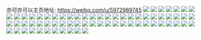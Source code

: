 亦可亦可以主页地址: https://weibo.com/u/5972989745 
![](https://wx4.sinaimg.cn/mw2000/006we3uhly1h9g7dgelu5j325i2vde82.jpg) 
![](https://wx4.sinaimg.cn/mw2000/006we3uhly1h9g7d8lbkpj323w23wx6p.jpg) 
![](https://wx4.sinaimg.cn/mw2000/006we3uhly1h9g7deuqccj320x2panpd.jpg) 
![](https://wx4.sinaimg.cn/mw2000/006we3uhly1h9g7ddwhigj33402c0u0y.jpg) 
![](https://wx4.sinaimg.cn/mw2000/006we3uhly1h9g7d9hdmoj33402c07wi.jpg) 
![](https://wx4.sinaimg.cn/mw2000/006we3uhly1h9g7dbj6p2j330q29jqv6.jpg) 
![](https://wx4.sinaimg.cn/mw2000/006we3uhly1h8xsbuhjtpj321h21h4qp.jpg) 
![](https://wx4.sinaimg.cn/mw2000/006we3uhly1h8qygowohyj31o0280npd.jpg) 
![](https://wx4.sinaimg.cn/mw2000/006we3uhly1h8o82f07blj31o027ee82.jpg) 
![](https://wx4.sinaimg.cn/mw2000/006we3uhly1h8issztgryj32bk2c7e82.jpg) 
![](https://wx4.sinaimg.cn/mw2000/006we3uhly1h8ist0guthj32241zgqv5.jpg) 
![](https://wx4.sinaimg.cn/mw2000/006we3uhly1h8brkpma3bj31t12frb2a.jpg) 
![](https://wx4.sinaimg.cn/mw2000/006we3uhly1h7m8y4skwmj32ax353kjl.jpg) 
![](https://wx4.sinaimg.cn/mw2000/006we3uhly1h7m8xxiddmj31sc2ds1kx.jpg) 
![](https://wx4.sinaimg.cn/mw2000/006we3uhly1h7m8xyg2ugj32222qs7wh.jpg) 
![](https://wx4.sinaimg.cn/mw2000/006we3uhly1h7m8y3e1u8j32c03511l0.jpg) 
![](https://wx4.sinaimg.cn/mw2000/006we3uhly1h79nrhrbj6j31o01v5u0x.jpg) 
![](https://wx4.sinaimg.cn/mw2000/006we3uhly1h6xwvag9bbj32c02c0b2a.jpg) 
![](https://wx4.sinaimg.cn/mw2000/006we3uhly1h6t7v8k7nej32c0340gzr.jpg) 
![](https://wx4.sinaimg.cn/mw2000/006we3uhly1h6t7v4nbwjj32c0340x3w.jpg) 
![](https://wx4.sinaimg.cn/mw2000/006we3uhly1h6t7v9p7dtj32c03404qq.jpg) 
![](https://wx4.sinaimg.cn/mw2000/006we3uhly1h6t7vbic3aj325i2gzgrb.jpg) 
![](https://wx4.sinaimg.cn/mw2000/006we3uhly1h6t7uxwzwaj32c03407wi.jpg) 
![](https://wx4.sinaimg.cn/mw2000/006we3uhly1h6t7uywdrxj32c0340qv5.jpg) 
![](https://wx4.sinaimg.cn/mw2000/006we3uhly1h6rd4hcb54j33402c0npf.jpg) 
![](https://wx4.sinaimg.cn/mw2000/006we3uhly1h6rd4rhooxj33402c0x6q.jpg) 
![](https://wx4.sinaimg.cn/mw2000/006we3uhly1h6rd4f7j9kj33402c0e82.jpg) 
![](https://wx4.sinaimg.cn/mw2000/006we3uhly1h6rd4tjkt4j32y225sx6q.jpg) 
![](https://wx4.sinaimg.cn/mw2000/006we3uhly1h6rd4dma9bj32c035x1bh.jpg) 
![](https://wx4.sinaimg.cn/mw2000/006we3uhly1h6rd4vub9yj33402c0b2b.jpg) 
![](https://wx4.sinaimg.cn/mw2000/006we3uhly1h6q4zex0mej32dr367112.jpg) 
![](https://wx4.sinaimg.cn/mw2000/006we3uhly1h6q4znlxmnj324836cgsl.jpg) 
![](https://wx4.sinaimg.cn/mw2000/006we3uhly1h6q4zhdt2ij32dr36744a.jpg) 
![](https://wx4.sinaimg.cn/mw2000/006we3uhly1h6q4zqmvh6j336c248tfa.jpg) 
![](https://wx4.sinaimg.cn/mw2000/006we3uhly1h6q4z8xytpj336c262hbh.jpg) 
![](https://wx4.sinaimg.cn/mw2000/006we3uhly1h6q4zuhovyj336c248nm6.jpg) 
![](https://wx4.sinaimg.cn/mw2000/006we3uhly1h6q4zx5e0sj32dr367x6q.jpg) 
![](https://wx4.sinaimg.cn/mw2000/006we3uhly1h6q4zkelxbj336c25ix6q.jpg) 
![](https://wx4.sinaimg.cn/mw2000/006we3uhly1h6q4zbwndnj32dr367npe.jpg) 
![](https://wx4.sinaimg.cn/mw2000/006we3uhly1h6jozrult8j32ix1w57wh.jpg) 
![](https://wx4.sinaimg.cn/mw2000/006we3uhly1h6jozqn4zij33402c0hdu.jpg) 
![](https://wx4.sinaimg.cn/mw2000/006we3uhly1h6i4dmavy5j31pq2aaql0.jpg) 
![](https://wx4.sinaimg.cn/mw2000/006we3uhly1h6fmg8clsxj31w51wnx6p.jpg) 
![](https://wx4.sinaimg.cn/mw2000/006we3uhly1h6fmg7h9dlj328j20cadm.jpg) 
![](https://wx4.sinaimg.cn/mw2000/006we3uhly1h68r9825nxj31yc2njhdu.jpg) 
![](https://wx4.sinaimg.cn/mw2000/006we3uhly1h68r98qihfj30w91bpamt.jpg) 
![](https://wx4.sinaimg.cn/mw2000/006we3uhly1h67tvkkt7dj32c0340qv8.jpg) 
![](https://wx4.sinaimg.cn/mw2000/006we3uhly1h677n76ml9j32c02a4kjl.jpg) 
![](https://wx4.sinaimg.cn/mw2000/006we3uhly1h65erluezfj30sj1g5ds3.jpg) 
![](https://wx4.sinaimg.cn/mw2000/006we3uhly1h57oix2n6nj33402c0kjm.jpg) 
![](https://wx4.sinaimg.cn/mw2000/006we3uhly1h4z96cbpgfj33402c07wj.jpg) 
![](https://wx4.sinaimg.cn/mw2000/006we3uhly1h4yhzcerp9j33402c0x6q.jpg) 
![](https://wx4.sinaimg.cn/mw2000/006we3uhly1h4xfa749wij31o02801ky.jpg) 
![](https://wx4.sinaimg.cn/mw2000/006we3uhly1h4xfaa8pkbj33402g5x6r.jpg) 
![](https://wx4.sinaimg.cn/mw2000/006we3uhly1h4xfabchwsj33402c0u0y.jpg) 
![](https://wx4.sinaimg.cn/mw2000/006we3uhly1h4xfa4t4tzj33402c0x6p.jpg) 
![](https://wx4.sinaimg.cn/mw2000/006we3uhly1h4qbq77kz4j32cv34f1kx.jpg) 
![](https://wx4.sinaimg.cn/mw2000/006we3uhly1h4qbq838n8j32cv3401kx.jpg) 
![](https://wx4.sinaimg.cn/mw2000/006we3uhly1h4qbq91v70j32cv3404qp.jpg) 
![](https://wx4.sinaimg.cn/mw2000/006we3uhly1h4qbq9wzi9j32cv3574qp.jpg) 
![](https://wx4.sinaimg.cn/mw2000/006we3uhly1h4qbqb4aifj32cv34z4qp.jpg) 
![](https://wx4.sinaimg.cn/mw2000/006we3uhly1h4qbq5vgstj32cv35fx63.jpg) 
![](https://wx4.sinaimg.cn/mw2000/006we3uhly1h4qbqgb7jlj31o0280u0x.jpg) 
![](https://wx4.sinaimg.cn/mw2000/006we3uhly1h47qma3m6hj32782c0e82.jpg) 
![](https://wx4.sinaimg.cn/mw2000/006we3uhly1h47qmbgo8jj32c02c0x6p.jpg) 
![](https://wx4.sinaimg.cn/mw2000/006we3uhly1h420hoszhpj33402dxqv8.jpg) 
![](https://wx4.sinaimg.cn/mw2000/006we3uhly1h3ylmddtopj33402c0x6p.jpg) 
![](https://wx4.sinaimg.cn/mw2000/006we3uhly1h3srr2j9v9j33402c0u0z.jpg) 
